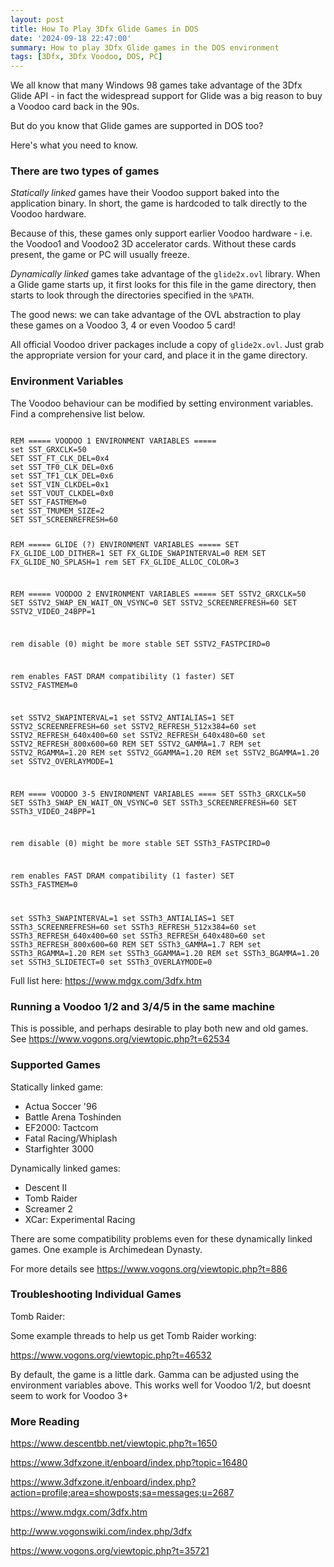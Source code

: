```yaml
---
layout: post
title: How To Play 3Dfx Glide Games in DOS
date: '2024-09-18 22:47:00'
summary: How to play 3Dfx Glide games in the DOS environment
tags: [3Dfx, 3Dfx Voodoo, DOS, PC]
---
```


We all know that many Windows 98 games take advantage of the 3Dfx Glide API - in fact the widespread support for Glide was a big reason to buy a Voodoo card back in the 90s.

But do you know that Glide games are supported in DOS too?

Here's what you need to know.

### There are two types of games

*Statically linked* games have their Voodoo support baked into the application binary. In short, the game is hardcoded to talk directly to the Voodoo hardware.

Because of this, these games only support earlier Voodoo hardware - i.e. the Voodoo1 and Voodoo2 3D accelerator cards. Without these cards present, the game or PC will usually freeze.

*Dynamically linked* games take advantage of the <code>glide2x.ovl</code> library. When a Glide game starts up, it first looks for this file in the game directory, then starts to look through the directories specified in the <code>%PATH</code>.

The good news: we can take advantage of the OVL abstraction to play these games on a Voodoo 3, 4 or even Voodoo 5 card!

All official Voodoo driver packages include a copy of <code>glide2x.ovl</code>. Just grab the appropriate version for your card, and place it in the game directory.
  
### Environment Variables

The Voodoo behaviour can be modified by setting environment variables. Find a comprehensive list below.

<code>
REM ===== VOODOO 1 ENVIRONMENT VARIABLES =====
set SST_GRXCLK=50
SET SST_FT_CLK_DEL=0x4
set SST_TF0_CLK_DEL=0x6
set SST_TF1_CLK_DEL=0x6
set SST_VIN_CLKDEL=0x1
set SST_VOUT_CLKDEL=0x0
SET SST_FASTMEM=0
set SST_TMUMEM_SIZE=2
SET SST_SCREENREFRESH=60

REM ===== GLIDE (?) ENVIRONMENT VARIABLES =====
SET FX_GLIDE_LOD_DITHER=1
SET FX_GLIDE_SWAPINTERVAL=0
REM SET FX_GLIDE_NO_SPLASH=1
rem SET FX_GLIDE_ALLOC_COLOR=3

REM ===== VOODOO 2 ENVIRONMENT VARIABLES =====
SET SSTV2_GRXCLK=50
SET SSTV2_SWAP_EN_WAIT_ON_VSYNC=0
SET SSTV2_SCREENREFRESH=60
SET SSTV2_VIDEO_24BPP=1

rem disable (0) might be more stable
SET SSTV2_FASTPCIRD=0

rem enables FAST DRAM compatibility (1 faster)
SET SSTV2_FASTMEM=0

set SSTV2_SWAPINTERVAL=1
set SSTV2_ANTIALIAS=1
SET SSTV2_SCREENREFRESH=60
set SSTV2_REFRESH_512x384=60
set SSTV2_REFRESH_640x400=60
set SSTV2_REFRESH_640x480=60
set SSTV2_REFRESH_800x600=60
REM SET SSTV2_GAMMA=1.7
REM set SSTV2_RGAMMA=1.20
REM set SSTV2_GGAMMA=1.20
REM set SSTV2_BGAMMA=1.20
set SSTV2_OVERLAYMODE=1

REM ==== VOODOO 3-5 ENVIRONMENT VARIABLES ====
SET SSTh3_GRXCLK=50
SET SSTh3_SWAP_EN_WAIT_ON_VSYNC=0
SET SSTh3_SCREENREFRESH=60
SET SSTh3_VIDEO_24BPP=1

rem disable (0) might be more stable
SET SSTh3_FASTPCIRD=0

rem enables FAST DRAM compatibility (1 faster)
SET SSTh3_FASTMEM=0

set SSTh3_SWAPINTERVAL=1
set SSTh3_ANTIALIAS=1
SET SSTh3_SCREENREFRESH=60
set SSTh3_REFRESH_512x384=60
set SSTh3_REFRESH_640x400=60
set SSTh3_REFRESH_640x480=60
set SSTh3_REFRESH_800x600=60
REM SET SSTh3_GAMMA=1.7
REM set SSTh3_RGAMMA=1.20
REM set SSTh3_GGAMMA=1.20
REM set SSTh3_BGAMMA=1.20
set SSTH3_SLIDETECT=0
set SSTh3_OVERLAYMODE=0
</code>

Full list here: https://www.mdgx.com/3dfx.htm

### Running a Voodoo 1/2 and 3/4/5 in the same machine

This is possible, and perhaps desirable to play both new and old games. See https://www.vogons.org/viewtopic.php?t=62534


### Supported Games

Statically linked game:

* Actua Soccer '96
* Battle Arena Toshinden
* EF2000: Tactcom
* Fatal Racing/Whiplash
* Starfighter 3000

Dynamically linked games:

* Descent II
* Tomb Raider
* Screamer 2
* XCar: Experimental Racing

There are some compatibility problems even for these dynamically linked games. One example is Archimedean Dynasty.

For more details see https://www.vogons.org/viewtopic.php?t=886


### Troubleshooting Individual Games

Tomb Raider:

Some example threads to help us get Tomb Raider working:

https://www.vogons.org/viewtopic.php?t=46532

By default, the game is a little dark. Gamma can be adjusted using the environment variables above. This works well for Voodoo 1/2, but doesnt seem to work for Voodoo 3+


### More Reading

https://www.descentbb.net/viewtopic.php?t=1650

https://www.3dfxzone.it/enboard/index.php?topic=16480

https://www.3dfxzone.it/enboard/index.php?action=profile;area=showposts;sa=messages;u=2687

https://www.mdgx.com/3dfx.htm

http://www.vogonswiki.com/index.php/3dfx

https://www.vogons.org/viewtopic.php?t=35721